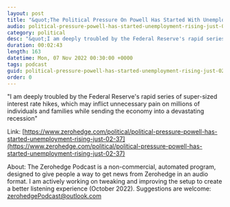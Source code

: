 ```yaml
---
layout: post
title: "&quot;The Political Pressure On Powell Has Started With Unemployment Rising Just 0.2% To 3.7%&quot;"
audio: political-pressure-powell-has-started-unemployment-rising-just-02-37-0
category: political
desc: "&quot;I am deeply troubled by the Federal Reserve's rapid series of super-sized interest rate hikes, which may inflict unnecessary pain on millions of individuals and families while sending the economy into a devastating recession&quot;"
duration: 00:02:43
length: 163
datetime: Mon, 07 Nov 2022 00:30:00 +0000
tags: podcast
guid: political-pressure-powell-has-started-unemployment-rising-just-02-37-0
order: 0
---
```

&quot;I am deeply troubled by the Federal Reserve's rapid series of super-sized interest rate hikes, which may inflict unnecessary pain on millions of individuals and families while sending the economy into a devastating recession&quot;

Link: [https://www.zerohedge.com/political/political-pressure-powell-has-started-unemployment-rising-just-02-37](https://www.zerohedge.com/political/political-pressure-powell-has-started-unemployment-rising-just-02-37)

About: The Zerohedge Podcast is a non-commercial, automated program, designed to give people a way to get news from Zerohedge in an audio format.  I am actively working on tweaking and improving the setup to create a better listening experience (October 2022).  Suggestions are welcome: [zerohedgePodcast@outlook.com](mailto:zerohedgePodcast@outlook.com)